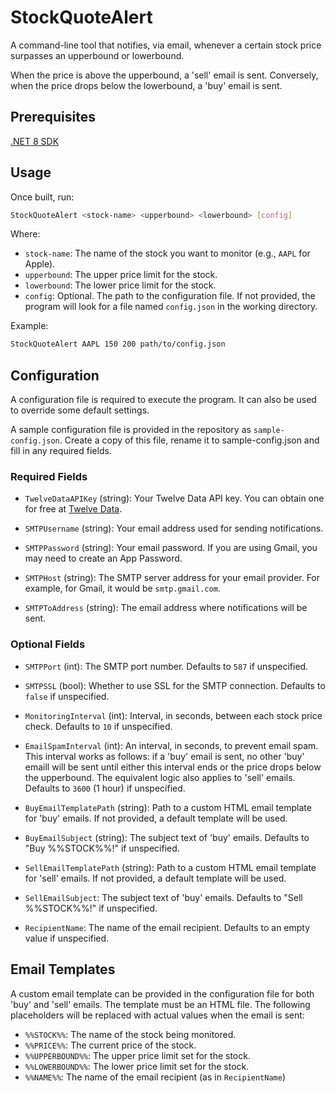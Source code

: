 # StockQuoteAlert

A command-line tool that notifies, via email, whenever a certain stock price surpasses an upperbound or lowerbound.

When the price is above the upperbound, a 'sell' email is sent.
Conversely, when the price drops below the lowerbound, a 'buy' email is sent.

## Prerequisites
[.NET 8 SDK](https://dotnet.microsoft.com/download/dotnet/8.0)

## Usage

Once built, run:

```bash
StockQuoteAlert <stock-name> <upperbound> <lowerbound> [config]
```

Where:
- `stock-name`: The name of the stock you want to monitor (e.g., `AAPL` for Apple).
- `upperbound`: The upper price limit for the stock.
- `lowerbound`: The lower price limit for the stock.
- `config`: Optional. The path to the configuration file. If not provided, the program will look for a file named `config.json` in the working directory.

Example:
```bash
StockQuoteAlert AAPL 150 200 path/to/config.json
```

## Configuration

A configuration file is required to execute the program. It can also be used to override some default settings.

A sample configuration file is provided in the repository as `sample-config.json`. 
Create a copy of this file, rename it to sample-config.json and fill in any required fields.

### Required Fields

- `TwelveDataAPIKey` (string): Your Twelve Data API key. You can obtain one for free at [Twelve Data](https://twelvedata.com/).

- `SMTPUsername` (string): Your email address used for sending notifications.

- `SMTPPassword` (string): Your email password. If you are using Gmail, you may need to create an App Password.

- `SMTPHost` (string): The SMTP server address for your email provider. For example, for Gmail, it would be `smtp.gmail.com`.

- `SMTPToAddress` (string): The email address where notifications will be sent.

### Optional Fields

- `SMTPPort` (int): The SMTP port number. Defaults to `587` if unspecified.

- `SMTPSSL` (bool): Whether to use SSL for the SMTP connection. Defaults to `false` if unspecified.

- `MonitoringInterval` (int): Interval, in seconds, between each stock price check. Defaults to `10` if unspecified.

- `EmailSpamInterval` (int): An interval, in seconds, to prevent email spam. This interval works as follows: if a 'buy' email is sent, no other 'buy' emaill will be sent
until either this interval ends or the price drops below the
upperbound. The equivalent logic also applies to 'sell' emails. Defaults to `3600` (1 hour) if unspecified.

- `BuyEmailTemplatePath` (string): Path to a custom HTML email template for 'buy' emails. If not provided, a default template will be used.

- `BuyEmailSubject` (string): The subject text of 'buy' emails. Defaults to "Buy %%STOCK%%!"  if unspecified.

- `SellEmailTemplatePath` (string): Path to a custom HTML email template for 'sell' emails. If not provided, a default template will be used.

- `SellEmailSubject`: The subject text of 'buy' emails. Defaults to "Sell %%STOCK%%!"  if unspecified.

- `RecipientName`: The name of the email recipient. Defaults to an empty value if unspecified.

## Email Templates

A custom email template can be provided in the configuration file for both 'buy' and 'sell' emails. The template must be an HTML file.
The following placeholders will be replaced with actual values when the email is sent:

- `%%STOCK%%`: The name of the stock being monitored.
- `%%PRICE%%`: The current price of the stock.
- `%%UPPERBOUND%%`: The upper price limit set for the stock.
- `%%LOWERBOUND%%`: The lower price limit set for the stock.
- `%%NAME%%`: The name of the email recipient (as in `RecipientName`)